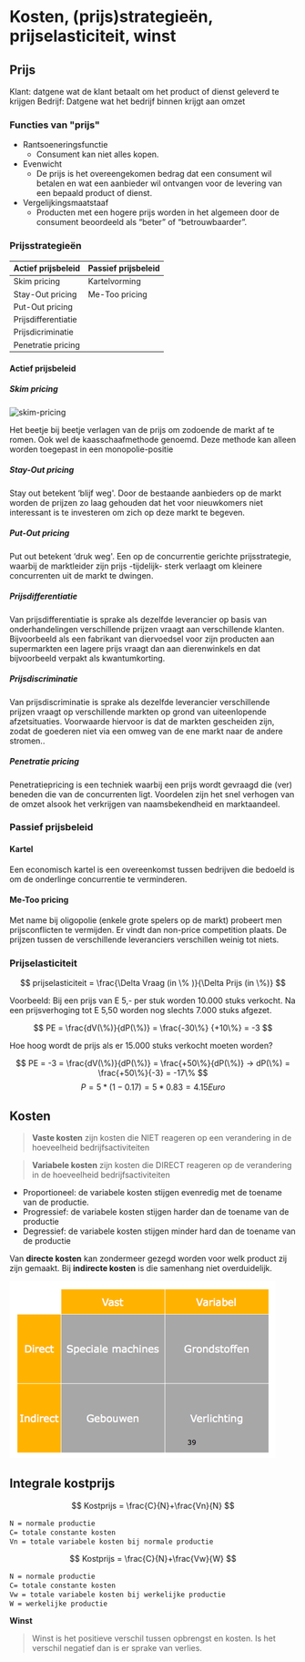 #  Kosten, (prijs)strategieën, prijselasticiteit, winst

## Prijs
Klant: datgene wat de klant betaalt om het product of dienst geleverd te krijgen
Bedrijf: Datgene wat het bedrijf binnen krijgt aan omzet

### Functies van "prijs"
- Rantsoeneringsfunctie
	- Consument kan niet alles kopen.
- Evenwicht
	- De prijs is het overeengekomen bedrag dat een consument wil betalen en wat een aanbieder wil ontvangen voor de levering van een bepaald product of dienst.
- Vergelijkingsmaatstaaf
	- Producten met een hogere prijs worden in het algemeen door de consument beoordeeld als “beter” of “betrouwbaarder”.

### Prijsstrategieën 

| Actief prijsbeleid | Passief prijsbeleid |
| --------------------- | ------------------------- |
| Skim pricing | Kartelvorming |
| Stay-Out pricing | Me-Too pricing |
| Put-Out pricing |  |
| Prijsdifferentiatie |  |
| Prijsdicriminatie |  |
| Penetratie pricing |  |

#### Actief prijsbeleid
##### Skim pricing  

![skim-pricing](http://www.witiger.com/marketing/skimming.jpg)

Het beetje bij beetje verlagen van de prijs om zodoende de markt af te romen. Ook wel de kaasschaafmethode genoemd. Deze methode kan alleen worden toegepast in een monopolie-positie

##### Stay-Out pricing
Stay out betekent ‘blijf weg'. Door de bestaande aanbieders op de markt worden de prijzen zo laag gehouden dat het voor nieuwkomers niet interessant is te investeren om zich op deze markt te begeven.

##### Put-Out pricing
Put out betekent ‘druk weg'. Een op de concurrentie gerichte prijsstrategie, waarbij de marktleider zijn prijs -tijdelijk- sterk verlaagt om kleinere concurrenten uit de markt te dwingen.

##### Prijsdifferentiatie
Van prijsdifferentiatie is sprake als dezelfde leverancier op basis van onderhandelingen verschillende prijzen vraagt aan verschillende klanten. Bijvoorbeeld als een fabrikant van diervoedsel voor zijn producten aan supermarkten een lagere prijs vraagt dan aan dierenwinkels en dat bijvoorbeeld verpakt als kwantumkorting.

##### Prijsdiscriminatie
Van prijsdiscriminatie is sprake als dezelfde leverancier verschillende prijzen vraagt op verschillende markten op grond van uiteenlopende afzetsituaties. Voorwaarde hiervoor is dat de markten gescheiden zijn, zodat de goederen niet via een omweg van de ene markt naar de andere stromen..

##### Penetratie pricing
Penetratiepricing is een techniek waarbij een prijs wordt gevraagd die (ver) beneden die van de concurrenten ligt. Voordelen zijn het snel verhogen van de omzet alsook het verkrijgen van naamsbekendheid en marktaandeel.

### Passief prijsbeleid
#### Kartel
Een economisch kartel is een overeenkomst tussen bedrijven die bedoeld is om de onderlinge concurrentie te verminderen.

#### Me-Too pricing
Met name bij oligopolie (enkele grote spelers op de markt) probeert men prijsconflicten te vermijden. Er vindt dan non-price competition plaats. De prijzen tussen de verschillende leveranciers verschillen weinig tot niets.

### Prijselasticiteit
$$
prijselasticiteit = \frac{\Delta Vraag (in \% )}{\Delta Prijs (in \%)}
$$


Voorbeeld:
Bij een prijs van E 5,- per stuk worden 10.000 stuks verkocht. Na een prijsverhoging tot E 5,50 worden nog slechts 7.000 stuks afgezet.

$$
PE = \frac{dV(\%)}{dP(\%)} = \frac{-30\%} {+10\%} = -3
$$

Hoe hoog wordt de prijs als er 15.000 stuks verkocht moeten worden?

$$
PE = -3 = \frac{dV(\%)}{dP(\%)} = \frac{+50\%}{dP(\%)} -> dP(\%) = \frac{+50\%}{-3} = -17\% 
$$
$$
P = 5 * (1-0.17) = 5 * 0.83 = 4.15 Euro
$$

## Kosten
> **Vaste kosten** zijn kosten die NIET reageren op een verandering in de hoeveelheid bedrijfsactiviteiten

> **Variabele kosten** zijn kosten die DIRECT reageren op de verandering in de hoeveelheid bedrijfsactiviteiten

- Proportioneel: de variabele kosten stijgen evenredig met de toename van de productie.
- Progressief: de variabele kosten stijgen harder dan de toename van de productie
- Degressief: de variabele kosten stijgen minder hard dan de toename van de productie

Van **directe kosten** kan zondermeer gezegd worden voor welk product zij zijn gemaakt. Bij **indirecte kosten** is die samenhang niet overduidelijk.

![kosten](images/kosten.png)

## Integrale kostprijs
$$
Kostprijs = \frac{C}{N}+\frac{Vn}{N}
$$
```
N = normale productie
C= totale constante kosten
Vn = totale variabele kosten bij normale productie
```

$$
Kostprijs = \frac{C}{N}+\frac{Vw}{W}
$$
```
N = normale productie
C= totale constante kosten
Vw = totale variabele kosten bij werkelijke productie
W = werkelijke productie
```
**Winst**
> Winst is het positieve verschil tussen opbrengst en kosten. Is het verschil negatief dan is er sprake van verlies.